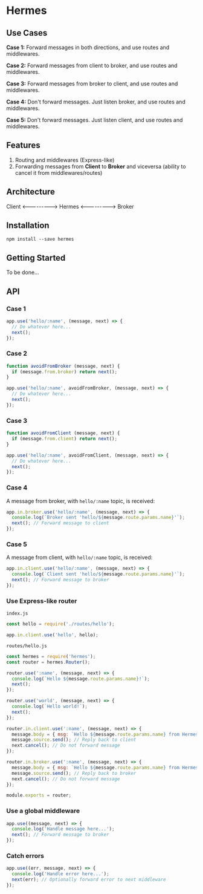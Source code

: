 # Hermes

## Use Cases

**Case 1:**
Forward messages in both directions, and use routes and middlewares.

**Case 2:**
Forward messages from client to broker, and use routes and middlewares.

**Case 3:**
Forward messages from broker to client, and use routes and middlewares.

**Case 4:**
Don't forward messages. Just listen broker, and use routes and middlewares.

**Case 5:**
Don't forward messages. Just listen client, and use routes and middlewares.

## Features

1. Routing and middlewares (Express-like)
2. Forwarding messages from **Client** to **Broker** and viceversa (ability to cancel it from middlewares/routes)


## Architecture

Client <---------> Hermes <---------> Broker

## Installation

```
npm install --save hermes
```

## Getting Started

To be done...

## API

### Case 1
```js
app.use('hello/:name', (message, next) => {
  // Do whatever here...
  next();
});
```

### Case 2
```js
function avoidFromBroker (message, next) {
  if (message.from.broker) return next();
}

app.use('hello/:name', avoidFromBroker, (message, next) => {
  // Do whatever here...
  next();
});
```

### Case 3
```js
function avoidFromClient (message, next) {
  if (message.from.client) return next();
}

app.use('hello/:name', avoidFromClient, (message, next) => {
  // Do whatever here...
  next();
});
```

### Case 4

A message from broker, with `hello/:name` topic, is received:

```js
app.in.broker.use('hello/:name', (message, next) => {
  console.log(`Broker sent 'hello/${message.route.params.name}'`);
  next(); // Forward message to client
});
```

### Case 5

A message from client, with `hello/:name` topic, is received:

```js
app.in.client.use('hello/:name', (message, next) => {
  console.log(`Client sent 'hello/${message.route.params.name}'`);
  next(); // Forward message to broker
});
```

### Use Express-like router

`index.js`
```js
const hello = require('./routes/hello');

app.in.client.use('hello', hello);
```

`routes/hello.js`
```js
const hermes = require('hermes');
const router = hermes.Router();

router.use(':name', (message, next) => {
  console.log(`Hello ${message.route.params.name}!`);
  next();
});

router.use('world', (message, next) => {
  console.log(`Hello world!`);
  next();
});

router.in.client.use(':name', (message, next) => {
  message.body = { msg: `Hello ${message.route.params.name} from Hermes!` };
  message.source.send(); // Reply back to client
  next.cancel(); // Do not forward message
});

router.in.broker.use(':name', (message, next) => {
  message.body = { msg: `Hello ${message.route.params.name} from Hermes!` };
  message.source.send(); // Reply back to broker
  next.cancel(); // Do not forward message
});

module.exports = router;
```

### Use a global middleware

```js
app.use((message, next) => {
  console.log('Handle message here...');
  next(); // Forward message to broker
});
```

### Catch errors

```js
app.use((err, message, next) => {
  console.log('Handle error here...');
  next(err); // Optionally forward error to next middleware
});
```
